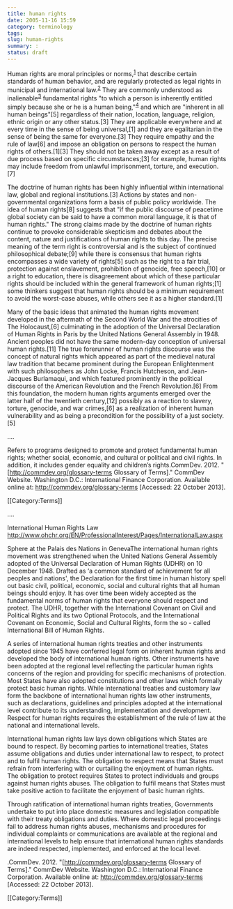 ```yaml
---
title: human rights
date: 2005-11-16 15:59
category: terminology
tags:
slug: human-rights
summary: :
status: draft
---
```


<!--
summary:
-->

<!--
annex5_glossary_doc-a.md

human rights: Rights (for instance, the right to health, education, shelter, employment, property, food, freedom of expression and movement) that are believed to belong to every human being regardless of legal jurisdiction, and likewise other localizing factors, such as ethnicity and nationality.  The UN Universal Declaration of Human Rights sets the global standard for minimum levels of legal, civil and political freedom.

-->


Human rights are moral principles or norms,<sup>[1](http://plato.stanford.edu/entries/rights-human/ "James Nickel, with assistance from Thomas Pogge, M.B.E. Smith, and Leif Wenar, December 13, 2013, Stanford Encyclopedia of Philosophy, Human Rights")</sup> that describe certain standards of human behavior, and are regularly protected as legal rights in municipal and international law.<sup>[2](http://plato.stanford.edu/entries/rights-human/ "Nickel 2010")</sup> They are commonly understood as inalienable<sup>[3](# "The United Nations, Office of the High Commissioner of Human Rights, What are human rights? The United Nations, Office of the High Commissioner of Human Rights, What are human rights?, Retrieved August 14, 2014")</sup> fundamental rights "to which a person is inherently entitled simply because she or he is a human being,"<sup>[4](http://www.hrea.org/erc/Library/display_doc.php?url=http%3A%2F%2Fwww.hrc.upeace.org%2Ffiles%2Fhuman%2520rights%2520reference%2520handbook.pdf&external=N "Sepúlveda et al. 2004, p. 3")</sup> and which are "inherent in all human beings"[5] regardless of their nation, location, language, religion, ethnic origin or any other status.[3] They are applicable everywhere and at every time in the sense of being universal,[1] and they are egalitarian in the sense of being the same for everyone.[3] They require empathy and the rule of law[6] and impose an obligation on persons to respect the human rights of others.[1][3] They should not be taken away except as a result of due process based on specific circumstances;[3] for example, human rights may include freedom from unlawful imprisonment, torture, and execution.[7]

The doctrine of human rights has been highly influential within international law, global and regional institutions.[3] Actions by states and non-governmental organizations form a basis of public policy worldwide. The idea of human rights[8] suggests that "if the public discourse of peacetime global society can be said to have a common moral language, it is that of human rights." The strong claims made by the doctrine of human rights continue to provoke considerable skepticism and debates about the content, nature and justifications of human rights to this day. The precise meaning of the term right is controversial and is the subject of continued philosophical debate;[9] while there is consensus that human rights encompasses a wide variety of rights[5] such as the right to a fair trial, protection against enslavement, prohibition of genocide, free speech,[10] or a right to education, there is disagreement about which of these particular rights should be included within the general framework of human rights;[1] some thinkers suggest that human rights should be a minimum requirement to avoid the worst-case abuses, while others see it as a higher standard.[1]

Many of the basic ideas that animated the human rights movement developed in the aftermath of the Second World War and the atrocities of The Holocaust,[6] culminating in the adoption of the Universal Declaration of Human Rights in Paris by the United Nations General Assembly in 1948. Ancient peoples did not have the same modern-day conception of universal human rights.[11] The true forerunner of human rights discourse was the concept of natural rights which appeared as part of the medieval natural law tradition that became prominent during the European Enlightenment with such philosophers as John Locke, Francis Hutcheson, and Jean-Jacques Burlamaqui, and which featured prominently in the political discourse of the American Revolution and the French Revolution.[6] From this foundation, the modern human rights arguments emerged over the latter half of the twentieth century,[12] possibly as a reaction to slavery, torture, genocide, and war crimes,[6] as a realization of inherent human vulnerability and as being a precondition for the possibility of a just society.[5]




....

Refers to programs designed to promote and protect fundamental human rights; whether social, economic, and cultural or political and civil rights. In addition, it includes gender equality and children’s rights.<ref>CommDev. 2012. "[http://commdev.org/glossary-terms Glossary of Terms]." CommDev Website. Washington D.C.: International Finance Corporation. Available online at: http://commdev.org/glossary-terms [Accessed: 22 October 2013].</ref>

<references/>
[[Category:Terms]]



....

International Human Rights Law
http://www.ohchr.org/EN/ProfessionalInterest/Pages/InternationalLaw.aspx

Sphere at the Palais des Nations in GenevaThe international human rights movement was strengthened when the United Nations General Assembly adopted of the Universal Declaration of Human Rights (UDHR) on 10 December 1948. Drafted as ‘a common standard of achievement for all peoples and nations', the Declaration for the first time in human history spell out basic civil, political, economic, social and cultural rights that all human beings should enjoy. It has over time been widely accepted as the fundamental norms of human rights that everyone should respect and protect. The UDHR, together with the International Covenant on Civil and Political Rights and its two Optional Protocols, and the International Covenant on Economic, Social and Cultural Rights, form the so - called International Bill of Human Rights.

A series of international human rights treaties and other instruments adopted since 1945 have conferred legal form on inherent human rights and developed the body of international human rights. Other instruments have been adopted at the regional level reflecting the particular human rights concerns of the region and providing for specific mechanisms of protection. Most States have also adopted constitutions and other laws which formally protect basic human rights. While international treaties and customary law form the backbone of international human rights law other instruments, such as declarations, guidelines and principles adopted at the international level contribute to its understanding, implementation and development. Respect for human rights requires the establishment of the rule of law at the national and international levels.

International human rights law lays down obligations which States are bound to respect. By becoming parties to international treaties, States assume obligations and duties under international law to respect, to protect and to fulfil human rights. The obligation to respect means that States must refrain from interfering with or curtailing the enjoyment of human rights. The obligation to protect requires States to protect individuals and groups against human rights abuses. The obligation to fulfil means that States must take positive action to facilitate the enjoyment of basic human rights.

Through ratification of international human rights treaties, Governments undertake to put into place domestic measures and legislation compatible with their treaty obligations and duties. Where domestic legal proceedings fail to address human rights abuses, mechanisms and procedures for individual complaints or communications are available at the regional and international levels to help ensure that international human rights standards are indeed respected, implemented, and enforced at the local level.


.<ref>CommDev. 2012. "[http://commdev.org/glossary-terms Glossary of Terms]." CommDev Website. Washington D.C.: International Finance Corporation. Available online at: http://commdev.org/glossary-terms [Accessed: 22 October 2013].</ref>

<references/>
[[Category:Terms]]

